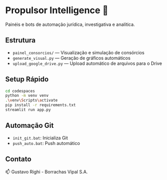 # Propulsor Intelligence 🚀

Painéis e bots de automação jurídica, investigativa e analítica.

## Estrutura
- `painel_consorcios/` — Visualização e simulação de consórcios
- `generate_visual.py` — Geração de gráficos automáticos
- `upload_google_drive.py` — Upload automático de arquivos para o Drive

## Setup Rápido
```bash
cd codespaces
python -m venv venv
.\venv\Scripts\activate
pip install -r requirements.txt
streamlit run app.py
```

## Automação Git
- `init_git.bat`: Inicializa Git
- `push_auto.bat`: Push automático

## Contato
📫 Gustavo Righi - Borrachas Vipal S.A.
